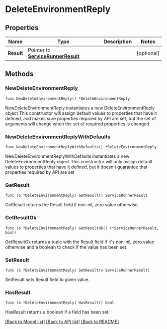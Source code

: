 # DeleteEnvironmentReply

## Properties

Name | Type | Description | Notes
------------ | ------------- | ------------- | -------------
**Result** | Pointer to [**ServiceRunnerResult**](ServiceRunnerResult.md) |  | [optional] 

## Methods

### NewDeleteEnvironmentReply

`func NewDeleteEnvironmentReply() *DeleteEnvironmentReply`

NewDeleteEnvironmentReply instantiates a new DeleteEnvironmentReply object
This constructor will assign default values to properties that have it defined,
and makes sure properties required by API are set, but the set of arguments
will change when the set of required properties is changed

### NewDeleteEnvironmentReplyWithDefaults

`func NewDeleteEnvironmentReplyWithDefaults() *DeleteEnvironmentReply`

NewDeleteEnvironmentReplyWithDefaults instantiates a new DeleteEnvironmentReply object
This constructor will only assign default values to properties that have it defined,
but it doesn't guarantee that properties required by API are set

### GetResult

`func (o *DeleteEnvironmentReply) GetResult() ServiceRunnerResult`

GetResult returns the Result field if non-nil, zero value otherwise.

### GetResultOk

`func (o *DeleteEnvironmentReply) GetResultOk() (*ServiceRunnerResult, bool)`

GetResultOk returns a tuple with the Result field if it's non-nil, zero value otherwise
and a boolean to check if the value has been set.

### SetResult

`func (o *DeleteEnvironmentReply) SetResult(v ServiceRunnerResult)`

SetResult sets Result field to given value.

### HasResult

`func (o *DeleteEnvironmentReply) HasResult() bool`

HasResult returns a boolean if a field has been set.


[[Back to Model list]](../README.md#documentation-for-models) [[Back to API list]](../README.md#documentation-for-api-endpoints) [[Back to README]](../README.md)


